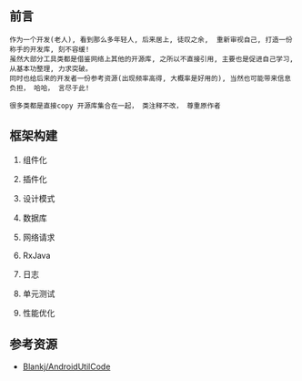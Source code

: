 
## 前言

    作为一个开发(老人), 看到那么多年轻人, 后来居上, 徒叹之余,  重新审视自己, 打造一份称手的开发库, 刻不容缓!
    虽然大部分工具类都是借鉴网络上其他的开源库, 之所以不直接引用, 主要也是促进自己学习, 从基本功整理, 力求突破。
    同时也给后来的开发者一份参考资源(出现频率高得, 大概率是好用的), 当然也可能带来信息负担， 哈哈， 言尽于此!

    很多类都是直接copy 开源库集合在一起， 类注释不改， 尊重原作者

## 框架构建
1. 组件化

2. 插件化

3. 设计模式

4. 数据库

5. 网络请求

6. RxJava

7. 日志

8. 单元测试

9. 性能优化

## 参考资源

* [Blankj/AndroidUtilCode](https://github.com/Blankj/AndroidUtilCode)